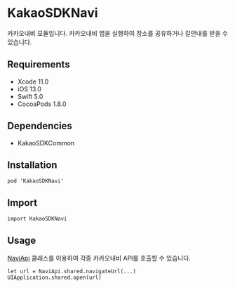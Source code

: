 # KakaoSDKNavi

카카오내비 모듈입니다. 카카오내비 앱을 실행하여 장소를 공유하거나 길안내를 받을 수 있습니다.

## Requirements
- Xcode 11.0
- iOS 13.0
- Swift 5.0
- CocoaPods 1.8.0

## Dependencies
- KakaoSDKCommon

## Installation
```
pod 'KakaoSDKNavi'
```

## Import
```
import KakaoSDKNavi
```

## Usage
[NaviApi](Classes/NaviApi.html) 클래스를 이용하여 각종 카카오내비 API를 호출할 수 있습니다.
```
let url = NaviApi.shared.navigateUrl(...)
UIApplication.shared.open(url)
```
